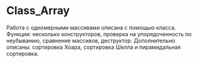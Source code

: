 # Class_Array
Работа с одномерными массивами описана с помощью класса.
Функции: несколько конструкторов, проверка на упорядоченность по неубыванию, сравнение массивов, деструктор.
Дополнительно описаны: сортировка Хоара, сортировка Шелла и пирамидальная сортировка.
